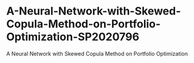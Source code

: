 # A-Neural-Network-with-Skewed-Copula-Method-on-Portfolio-Optimization-SP2020796
A Neural Network with Skewed Copula Method on Portfolio Optimization
